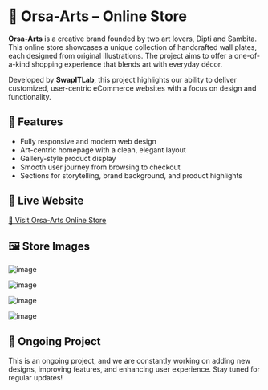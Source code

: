 # 🎨 Orsa-Arts – Online Store

**Orsa-Arts** is a creative brand founded by two art lovers, Dipti and Sambita. This online store showcases a unique collection of handcrafted wall plates, each designed from original illustrations. The project aims to offer a one-of-a-kind shopping experience that blends art with everyday décor.

Developed by **SwapITLab**, this project highlights our ability to deliver customized, user-centric eCommerce websites with a focus on design and functionality.

## 🌟 Features

- Fully responsive and modern web design
- Art-centric homepage with a clean, elegant layout
- Gallery-style product display
- Smooth user journey from browsing to checkout
- Sections for storytelling, brand background, and product highlights

## 🚀 Live Website

[🔗 Visit Orsa-Arts Online Store](https://orsa-arts.com)

## 🖼️ Store Images

![image](https://github.com/user-attachments/assets/27dbb88d-f821-46dc-b76e-5848df2f97ff)

![image](https://github.com/user-attachments/assets/f929379f-ba41-4df3-9590-f67bfe2a975b)

![image](https://github.com/user-attachments/assets/b81d70f6-e35f-4471-932f-4b71ef74a8ae)

  ![image](https://github.com/user-attachments/assets/4ccea43e-4dc7-41ef-a7eb-82875cbcd216)



## 🚧 Ongoing Project

This is an ongoing project, and we are constantly working on adding new designs, improving features, and enhancing user experience. Stay tuned for regular updates!
